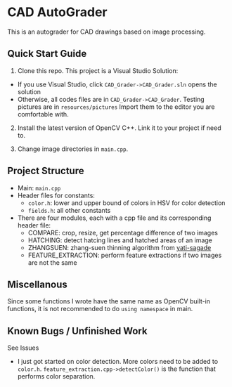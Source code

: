 # CAD AutoGrader
This is an autograder for CAD drawings based on image processing.

## Quick Start Guide
1. Clone this repo. This project is a Visual Studio Solution:
- If you use Visual Studio, click `CAD_Grader->CAD_Grader.sln` opens the solution
- Otherwise, all codes files are in `CAD_Grader->CAD_Grader`. Testing pictures are in `resources/pictures` Import them to the editor you are comfortable with. 

2. Install the latest version of OpenCV C++. Link it to your project if need to. 

3. Change image directories in `main.cpp`.


## Project Structure 
- Main: `main.cpp`  
- Header files for constants:
    - `color.h`: lower and upper bound of colors in HSV for color detection
    - `fields.h`: all other constants
- There are four modules, each with a cpp file and its corresponding header file:
    - COMPARE: crop, resize, get percentage difference of two images
    - HATCHING: detect hatcing lines and hatched areas of an image
    - ZHANGSUEN: zhang-suen thinning algorithm from [yati-sagade](https://github.com/yati-sagade/zhang-suen-thinning)
    - FEATURE_EXTRACTION: perform feature extractions if two images are not the same

## Miscellanous
Since some functions I wrote have the same name as OpenCV built-in functions, it is not recommended to do `using namespace` in main.


## Known Bugs / Unfinished Work
See Issues

- I just got started on color detection. More colors need to be added to `color.h`. `feature_extraction.cpp->detectColor()` is the function that performs color separation.   




